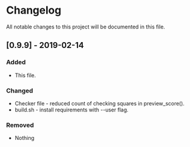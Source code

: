 # Changelog
All notable changes to this project will be documented in this file.

## [0.9.9] - 2019-02-14
### Added
- This file.

### Changed
- Checker file - reduced count of checking squares in preview_score().
- build.sh - install requirements with --user flag.

### Removed
- Nothing

<!-- [1.0.0]: yandex.ru
[0.0.1]: https://google.ru -->
